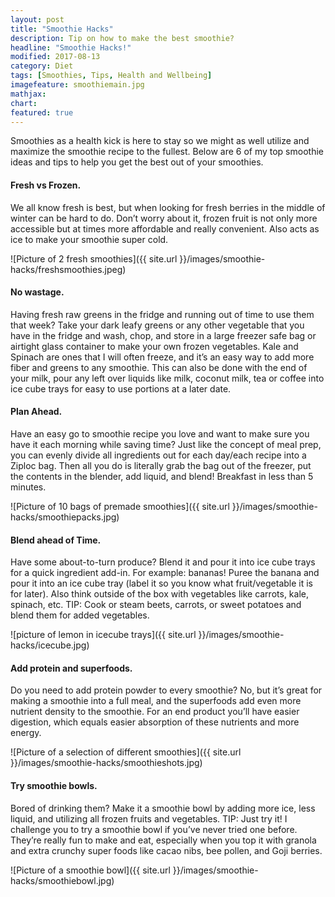 ```yaml
---
layout: post
title: "Smoothie Hacks"
description: Tip on how to make the best smoothie?
headline: "Smoothie Hacks!"
modified: 2017-08-13
category: Diet
tags: [Smoothies, Tips, Health and Wellbeing]
imagefeature: smoothiemain.jpg
mathjax: 
chart:
featured: true
---
```







Smoothies as a health kick is here to stay so we might as well utilize and maximize the smoothie recipe to the fullest. 
Below are 6 of my top smoothie ideas and tips to help you get the best out of your smoothies. 


#### Fresh vs Frozen.

We all know fresh is best, but when looking for fresh berries in the middle of winter can be hard to do. Don’t worry about it, frozen fruit is not only more accessible but at times more affordable and really convenient. Also acts as ice to make your smoothie super cold. 

![Picture of 2 fresh smoothies]({{ site.url }}/images/smoothie-hacks/freshsmoothies.jpeg)

#### No wastage.

Having fresh raw greens in the fridge and running out of time to use them that week? Take your dark leafy greens or any other vegetable that you have in the fridge and wash, chop, and store in a large freezer safe bag or airtight glass container to make your own frozen vegetables. Kale and Spinach are ones that I will often freeze, and it’s an easy way to add more fiber and greens to any smoothie. 
This can also be done with the end of your milk, pour any left over liquids like milk, coconut milk, tea or coffee into ice cube trays for easy to use portions at a later date. 


#### Plan Ahead.

Have an easy go to smoothie recipe you love and want to make sure you have it each morning while saving time? Just like the concept of meal prep, you can evenly divide all ingredients out for each day/each recipe into a Ziploc bag. Then all you do is literally grab the bag out of the freezer, put the contents in the blender, add liquid, and blend! Breakfast in less than 5 minutes. 

![Picture of 10 bags of premade smoothies]({{ site.url }}/images/smoothie-hacks/smoothiepacks.jpg)

#### Blend ahead of Time.

Have some about-to-turn produce? Blend it and pour it into ice cube trays for a quick ingredient add-in. For example: bananas! Puree the banana and pour it into an ice cube tray (label it so you know what fruit/vegetable it is for later). Also think outside of the box with vegetables like carrots, kale, spinach, etc. 
TIP: Cook or steam beets, carrots, or sweet potatoes and blend them for added vegetables. 

![picture of lemon in icecube trays]({{ site.url }}/images/smoothie-hacks/icecube.jpg)

#### Add protein and superfoods. 

Do you need to add protein powder to every smoothie? No, but it’s great for making a smoothie into a full meal, and the superfoods add even more nutrient density to the smoothie. For an end product you’ll have easier digestion, which equals easier absorption of these nutrients and more energy. 

![Picture of a selection of different smoothies]({{ site.url }}/images/smoothie-hacks/smoothieshots.jpg)


#### Try smoothie bowls.
 
Bored of drinking them? Make it a smoothie bowl by adding more ice, less liquid, and utilizing all frozen fruits and vegetables. 
TIP: Just try it! I challenge you to try a smoothie bowl if you’ve never tried one before. They’re really fun to make and eat, especially when you top it with granola and extra crunchy super foods like cacao nibs, bee pollen, and Goji berries. 


![Picture of a smoothie bowl]({{ site.url }}/images/smoothie-hacks/smoothiebowl.jpg)


